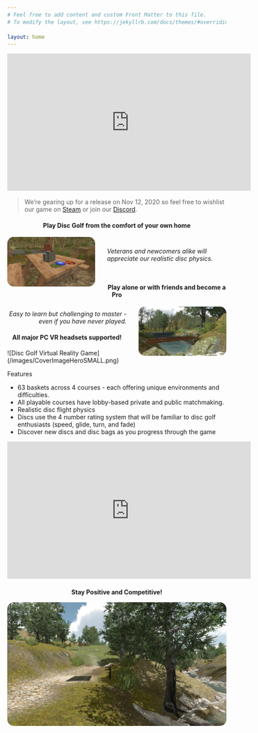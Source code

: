 ```yaml
---
# Feel free to add content and custom Front Matter to this file.
# To modify the layout, see https://jekyllrb.com/docs/themes/#overriding-theme-defaults

layout: home
---
```

<iframe width="560" height="315" src="https://www.youtube.com/embed/xkgdyqQV1qM" frameborder="0" allow="accelerometer; autoplay; clipboard-write; encrypted-media; gyroscope; picture-in-picture" allowfullscreen></iframe>

<blockquote> We’re gearing up for a release on Nov 12, 2020 so feel free to wishlist our game on
<a href="https://store.steampowered.com/app/1372700" target="_blank">Steam<i  style="position: relative; top: 3px;" class="fab fa-fw fa-steam" aria-hidden="true"></i></a>
or join our 
<a href="https://discord.com/invite/FSPf6AK" target="_blank">Discord<i  style="position: relative; top: 3px;" class="fab fa-fw fa-discord" aria-hidden="true"></i></a>.
</blockquote>

<h4 style="text-align: center;">Play Disc Golf from the comfort of your own home</h4>
<a href="/images/18.png"><img src="/images/18.png" style="width: 40%; float: left; margin-right: 2em; border-radius: 15px;"></a>
<div style="width: 60%; margin-left: auto; margin-bottom: 3em;">
    <p style="margin-top: 14%; margin-bottom: 10%; "><em>Veterans and newcomers alike will appreciate our realistic disc physics.</em></p>
</div>
<h4 style=" text-align: center; margin-top: 3.5em;">Play alone or with friends and become a Pro</h4>
<a href="/images/2.png"><img src="/images/2.png" style="width: 40%; float: right; margin-left: 2em; border-radius: 15px;"></a>
<div style="width: 60%; text-align: right;">
    <p style="margin-top: 9%;"><em>Easy to learn but challenging to master - even if you have never played.</em></p>
</div>
<h4 style="text-align: center;">All major PC VR headsets supported!</h4>
![Disc Golf Virtual Reality Game](/images/CoverImageHeroSMALL.png)


Features
<ul>
<li>63 baskets across 4 courses - each offering unique environments and difficulties.</li>

<li>All playable courses have lobby-based private and public matchmaking.</li>

<li>Realistic disc flight physics</li>

<li>Discs use the 4 number rating system that will be familiar to disc golf enthusiasts (speed, glide, turn, and fade)</li>

<li>Discover new discs and disc bags as you progress through the game</li>
</ul>

<iframe width="560" height="315" src="https://www.youtube-nocookie.com/embed/maf_AZj2MgQ" frameborder="0" allow="accelerometer; autoplay; clipboard-write; encrypted-media; gyroscope; picture-in-picture" allowfullscreen></iframe>
<h4 style=" text-align: center; margin-bottom: 15px;">Stay Positive and Competitive!</h4>

<a href="/images/9.png"><img src="/images/9.png" style=" margin-right: 2em; border-radius: 15px;"></a>

